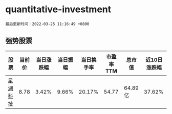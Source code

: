 # quantitative-investment

`最后更新时间：2022-03-25 11:16:49 +0800`

## 强势股票

|股票|当前价|当日涨跌幅|当日振幅|当日换手率|市盈率TTM|总市值|近10日涨跌幅|
|----|----|----|----|----|----|----|----|
|[星湖科技](https://xueqiu.com/S/SH600866)|8.78|3.42%|9.66%|20.17%|54.77|64.89亿|37.62%|
